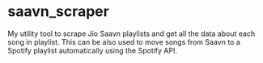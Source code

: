 # saavn_scraper
My utility tool to scrape Jio Saavn playlists and get all the data about each song in playlist. This can be also used to move songs from Saavn to a Spotify playlist automatically using the Spotify API.
